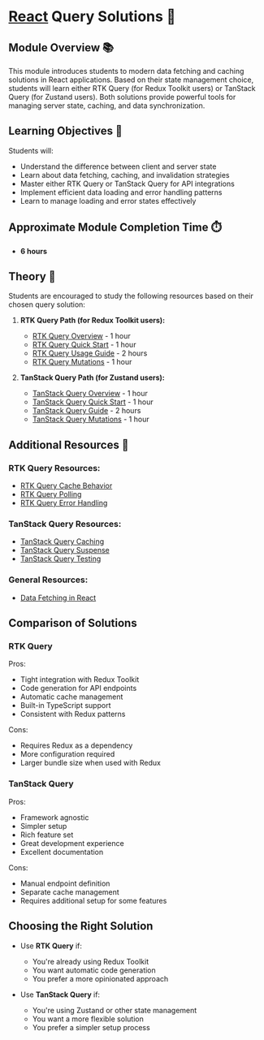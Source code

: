 # [React](https://github.com/rolling-scopes-school/tasks/tree/master/react) Query Solutions 🌟

## Module Overview 📚

This module introduces students to modern data fetching and caching solutions in React applications. Based on their state management choice, students will learn either RTK Query (for Redux Toolkit users) or TanStack Query (for Zustand users). Both solutions provide powerful tools for managing server state, caching, and data synchronization.

## Learning Objectives 🎯

Students will:

- Understand the difference between client and server state
- Learn about data fetching, caching, and invalidation strategies
- Master either RTK Query or TanStack Query for API integrations
- Implement efficient data loading and error handling patterns
- Learn to manage loading and error states effectively

## Approximate Module Completion Time ⏱️

- **6 hours**

## Theory 📖

Students are encouraged to study the following resources based on their chosen query solution:

1. **RTK Query Path (for Redux Toolkit users):**

   - [RTK Query Overview](https://redux-toolkit.js.org/rtk-query/overview) - 1 hour
   - [RTK Query Quick Start](https://redux-toolkit.js.org/tutorials/rtk-query) - 1 hour
   - [RTK Query Usage Guide](https://redux-toolkit.js.org/rtk-query/usage/queries) - 2 hours
   - [RTK Query Mutations](https://redux-toolkit.js.org/rtk-query/usage/mutations) - 1 hour

2. **TanStack Query Path (for Zustand users):**

   - [TanStack Query Overview](https://tanstack.com/query/latest/docs/framework/react/overview) - 1 hour
   - [TanStack Query Quick Start](https://tanstack.com/query/latest/docs/framework/react/quick-start) - 1 hour
   - [TanStack Query Guide](https://tanstack.com/query/latest/docs/framework/react/guides/queries) - 2 hours
   - [TanStack Query Mutations](https://tanstack.com/query/latest/docs/framework/react/guides/mutations) - 1 hour

## Additional Resources 📘

### RTK Query Resources:

- [RTK Query Cache Behavior](https://redux-toolkit.js.org/rtk-query/usage/cache-behavior)
- [RTK Query Polling](https://redux-toolkit.js.org/rtk-query/usage/polling)
- [RTK Query Error Handling](https://redux-toolkit.js.org/rtk-query/usage/error-handling)

### TanStack Query Resources:

- [TanStack Query Caching](https://tanstack.com/query/latest/docs/framework/react/guides/caching)
- [TanStack Query Suspense](https://tanstack.com/query/latest/docs/framework/react/guides/suspense)
- [TanStack Query Testing](https://tanstack.com/query/latest/docs/framework/react/guides/testing)

### General Resources:

- [Data Fetching in React](https://react.dev/learn/synchronizing-with-effects#fetching-data)

## Comparison of Solutions

### RTK Query

Pros:

- Tight integration with Redux Toolkit
- Code generation for API endpoints
- Automatic cache management
- Built-in TypeScript support
- Consistent with Redux patterns

Cons:

- Requires Redux as a dependency
- More configuration required
- Larger bundle size when used with Redux

### TanStack Query

Pros:

- Framework agnostic
- Simpler setup
- Rich feature set
- Great development experience
- Excellent documentation

Cons:

- Manual endpoint definition
- Separate cache management
- Requires additional setup for some features

## Choosing the Right Solution

- Use **RTK Query** if:

  - You're already using Redux Toolkit
  - You want automatic code generation
  - You prefer a more opinionated approach

- Use **TanStack Query** if:
  - You're using Zustand or other state management
  - You want a more flexible solution
  - You prefer a simpler setup process
